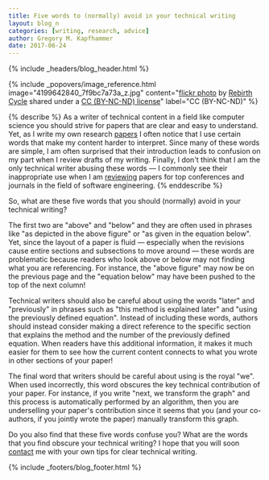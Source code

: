```yaml
---
title: Five words to (normally) avoid in your technical writing
layout: blog_n
categories: [writing, research, advice]
author: Gregory M. Kapfhammer
date: 2017-06-24
---
```


{% include _headers/blog_header.html %}

<!-- Include header image -->
{% include _popovers/image_reference.html image="4199642840_7f9bc7a73a_z.jpg" content="<a title='Avoid' href='https://flickr.com/photos/drownedman/4199642840'>flickr photo</a> by <a href='https://flickr.com/people/drownedman'>Rebirth Cycle</a> shared under a <a href='https://creativecommons.org/licenses/by-nc-nd/2.0/'>CC (BY-NC-ND) license</a>" label="CC (BY-NC-ND)" %}

{% describe %}
As a writer of technical content in a field like computer science you should strive for papers that are clear and easy
to understand. Yet, as I write my own research [papers]({{site.baseurl}}research/papers/) I often notice that I use
certain words that make my content harder to interpret. Since many of these words are simple, I am often surprised that
their introduction leads to confusion on my part when I review drafts of my writing. Finally, I don't think that I am
the only technical writer abusing these words &mdash; I commonly see their inappropriate use when I am
[reviewing]({{site.baseurl}}service/) papers for top conferences and journals in the field of software engineering.
{% enddescribe %}

So, what are these five words that you should (normally) avoid in your technical writing?

The first two are "above" and "below" and they are often used in phrases like "as depicted in the above figure" or "as
given in the equation below". Yet, since the layout of a paper is fluid &mdash; especially when the revisions cause
entire sections and subsections to move around &mdash; these words are problematic because readers who look above or below may
not finding what you are referencing. For instance, the "above figure" may now be on the previous page and the "equation
below" may have been pushed to the top of the next column!

Technical writers should also be careful about using the words "later" and "previously" in phrases such as "this method
is explained later" and "using the previously defined equation". Instead of including these words, authors should
instead consider making a direct reference to the specific section that explains the method and the number of the
previously defined equation. When readers have this additional information, it makes it much easier for them to see how
the current content connects to what you wrote in other sections of your paper!

The final word that writers should be careful about using is the royal "we". When used incorrectly, this word obscures
the key technical contribution of your paper. For instance, if you write "next, we transform the graph" and this process
is automatically performed by an algorithm, then you are underselling your paper's contribution since it seems that you
(and your co-authors, if you jointly wrote the paper) manually transform this graph.

Do you also find that these five words confuse you? What are the words that you find obscure your technical writing? I
hope that you will soon [contact]({{site.baseurl}}/contact/) me with your own tips for clear technical writing.

{% include _footers/blog_footer.html %}
